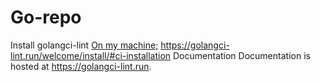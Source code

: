 # Go-repo
Install golangci-lint
[On my machine;](https://golangci-lint.run/welcome/install/#local-installation)
https://golangci-lint.run/welcome/install/#ci-installation
Documentation
Documentation is hosted at https://golangci-lint.run.
